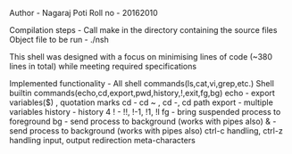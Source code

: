 Author - Nagaraj Poti 
Roll no - 20162010

Compilation steps - 
	Call make in the directory containing the source files
	Object file to be run - ./nsh

This shell was designed with a focus on minimising lines of code (~380 lines in total) while meeting required specifications

Implemented functionality - 
	All shell commands(ls,cat,vi,grep,etc.)
	Shell builtin commands(echo,cd,export,pwd,history,!,exit,fg,bg)
		echo - export variables($) , quotation marks
		cd - cd ~ , cd -, cd path
		export - multiple variables 
		history - history 4
		! - !!, !-1, !1, !l
		fg - bring suspended process to foreground
		bg - send process to background (works with pipes also)
		& - send process to background (works with pipes also) 
	ctrl-c handling, ctrl-z handling
	input, output redirection
	meta-characters
	
	
